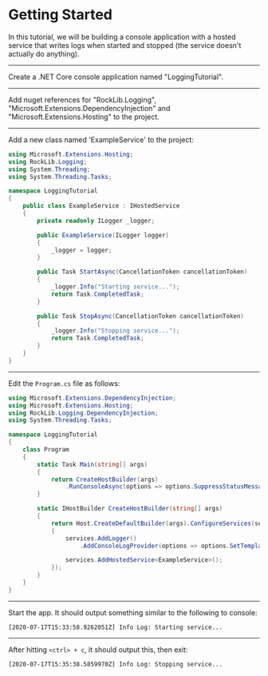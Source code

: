 # Getting Started

In this tutorial, we will be building a console application with a hosted service that writes logs when started and stopped (the service doesn't actually do anything).

---

Create a .NET Core console application named "LoggingTutorial".

---

Add nuget references for "RockLib.Logging", "Microsoft.Extensions.DependencyInjection" and "Microsoft.Extensions.Hosting" to the project.

---

Add a new class named 'ExampleService' to the project:

```c#
using Microsoft.Extensions.Hosting;
using RockLib.Logging;
using System.Threading;
using System.Threading.Tasks;

namespace LoggingTutorial
{
    public class ExampleService : IHostedService
    {
        private readonly ILogger _logger;

        public ExampleService(ILogger logger)
        {
            _logger = logger;
        }

        public Task StartAsync(CancellationToken cancellationToken)
        {
            _logger.Info("Starting service...");
            return Task.CompletedTask;
        }

        public Task StopAsync(CancellationToken cancellationToken)
        {
            _logger.Info("Stopping service...");
            return Task.CompletedTask;
        }
    }
}
```

---

Edit the `Program.cs` file as follows:

```c#
using Microsoft.Extensions.DependencyInjection;
using Microsoft.Extensions.Hosting;
using RockLib.Logging.DependencyInjection;
using System.Threading.Tasks;

namespace LoggingTutorial
{
    class Program
    {
        static Task Main(string[] args)
        {
            return CreateHostBuilder(args)
                .RunConsoleAsync(options => options.SuppressStatusMessages = true);
        }

        static IHostBuilder CreateHostBuilder(string[] args)
        {
            return Host.CreateDefaultBuilder(args).ConfigureServices(services =>
            {
                services.AddLogger()
                    .AddConsoleLogProvider(options => options.SetTemplate("[{createTime(O)}] {level} Log: {message}"));

                services.AddHostedService<ExampleService>();
            });
        }
    }
}
```

---

Start the app. It should output something similar to the following to console:

```
[2020-07-17T15:33:58.9262051Z] Info Log: Starting service...
```

---

After hitting `<ctrl> + c`, it should output this, then exit:

```
[2020-07-17T15:35:38.5859970Z] Info Log: Stopping service...
```
